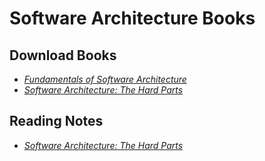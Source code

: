 # Software Architecture Books

## Download Books

* [_Fundamentals of Software Architecture_](./books/Fundamentals%20of%20Software%20Architecture%20An%20Engineering%20Approach%20(Mark%20Richards,%20Neal%20Ford)%20(Z-Library).pdf)
* [_Software Architecture: The Hard Parts_](./books/Software_Architecture_The_Hard_Parts_(2021).pdf)

## Reading Notes

* [_Software Architecture: The Hard Parts_](./reading-notes/software-architecture-the-hard-parts.md)